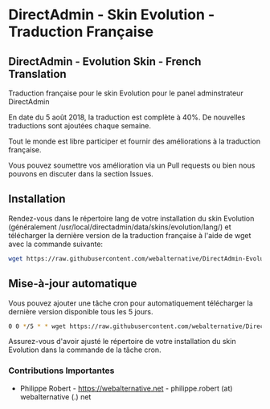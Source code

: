# DirectAdmin - Skin Evolution - Traduction Française 
## DirectAdmin - Evolution Skin - French Translation
Traduction française pour le skin Evolution pour le panel adminstrateur DirectAdmin

En date du 5 août 2018, la traduction est complète à 40%.
De nouvelles traductions sont ajoutées chaque semaine.

Tout le monde est libre participer et fournir des améliorations à la traduction française.

Vous pouvez soumettre vos amélioration via un Pull requests ou bien nous pouvons en discuter dans la section Issues.

## Installation
Rendez-vous dans le répertoire lang de votre installation du skin Evolution (généralement /usr/local/directadmin/data/skins/evolution/lang/) et télécharger la dernière version de la traduction française à l'aide de wget avec la commande suivante:

```bash
wget https://raw.githubusercontent.com/webalternative/DirectAdmin-Evolution-FR/master/fr.po -O fr.po

```

## Mise-à-jour automatique
Vous pouvez ajouter une tâche cron pour automatiquement télécharger la dernière version disponible tous les 5 jours.

```bash
0 0 */5 * * wget https://raw.githubusercontent.com/webalternative/DirectAdmin-Evolution-FR/master/fr.po -O /usr/local/directadmin/data/skins/evolution/lang/fr.po
```
Assurez-vous d'avoir ajusté le répertoire de votre installation du skin Evolution dans la commande de la tâche cron.


### Contributions Importantes
- Philippe Robert - https://webalternative.net - philippe.robert (at) webalternative (.) net
